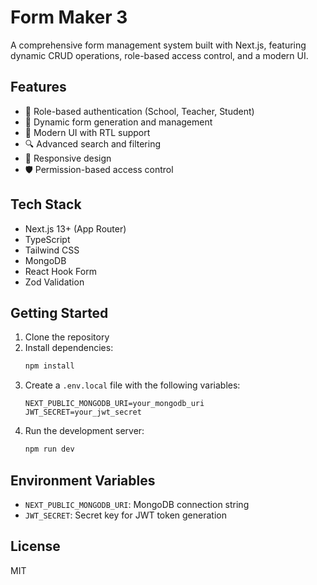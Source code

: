 # Form Maker 3

A comprehensive form management system built with Next.js, featuring dynamic CRUD operations, role-based access control, and a modern UI.

## Features

- 🔐 Role-based authentication (School, Teacher, Student)
- 📝 Dynamic form generation and management
- 🎨 Modern UI with RTL support
- 🔍 Advanced search and filtering
- 📱 Responsive design
- 🛡️ Permission-based access control

## Tech Stack

- Next.js 13+ (App Router)
- TypeScript
- Tailwind CSS
- MongoDB
- React Hook Form
- Zod Validation

## Getting Started

1. Clone the repository
2. Install dependencies:
   ```bash
   npm install
   ```
3. Create a `.env.local` file with the following variables:
   ```
   NEXT_PUBLIC_MONGODB_URI=your_mongodb_uri
   JWT_SECRET=your_jwt_secret
   ```
4. Run the development server:
   ```bash
   npm run dev
   ```

## Environment Variables

- `NEXT_PUBLIC_MONGODB_URI`: MongoDB connection string
- `JWT_SECRET`: Secret key for JWT token generation

## License

MIT
